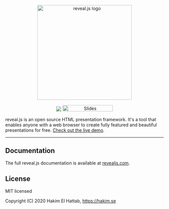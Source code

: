 <p align="center">
  <img src="https://hakim-static.s3.amazonaws.com/reveal-js/logo/v1/reveal-black-text.svg" alt="reveal.js logo" width="300">
  <br><br>
  <img src="https://github.com/hakimel/reveal.js/workflows/tests/badge.svg">
  <img src="https://s3.amazonaws.com/static.slid.es/images/slides-github-banner-320x40.png?1" alt="Slides" width="160" height="20"></a>
</p>

reveal.js is an open source HTML presentation framework. It's a tool that enables anyone with a web browser to create fully featured and beautiful presentations for free. [Check out the live demo](https://revealjs.com/).

----

## Documentation
The full reveal.js documentation is available at [revealjs.com](https://revealjs.netlify.app).

## License

MIT licensed

Copyright (C) 2020 Hakim El Hattab, https://hakim.se
